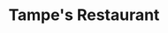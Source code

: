 ---
title: "Tampe's Restaurant"
url: /wenningstedt-braderup-sylt/tampes-restaurant/
shop: Leerstehend
---